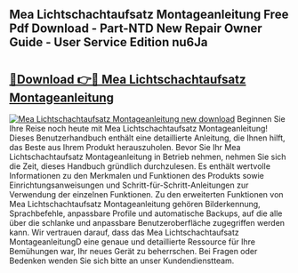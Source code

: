 ## Mea Lichtschachtaufsatz Montageanleitung Free Pdf Download - Part-NTD New Repair Owner Guide - User Service Edition nu6Ja

# <h2><a href="http://df6uwn6.blite.top/?on=Mea+Lichtschachtaufsatz+Montageanleitung">🔗Download 👉🔴 Mea Lichtschachtaufsatz Montageanleitung</a></h2>

[![Mea Lichtschachtaufsatz Montageanleitung new download](https://i.imgur.com/lujVjoI.png)](http://df6uwn6.blite.top/?on=Mea+Lichtschachtaufsatz+Montageanleitung)
Beginnen Sie Ihre Reise noch heute mit Mea Lichtschachtaufsatz Montageanleitung! Dieses Benutzerhandbuch enthält eine detaillierte Anleitung, die Ihnen hilft, das Beste aus Ihrem Produkt herauszuholen. Bevor Sie Ihr Mea Lichtschachtaufsatz Montageanleitung in Betrieb nehmen, nehmen Sie sich die Zeit, dieses Handbuch gründlich durchzulesen. Es enthält wertvolle Informationen zu den Merkmalen und Funktionen des Produkts sowie Einrichtungsanweisungen und Schritt-für-Schritt-Anleitungen zur Verwendung der einzelnen Funktionen. Zu den erweiterten Funktionen von Mea Lichtschachtaufsatz Montageanleitung gehören Bilderkennung, Sprachbefehle, anpassbare Profile und automatische Backups, auf die alle über die schlanke und anpassbare Benutzeroberfläche zugegriffen werden kann. Wir vertrauen darauf, dass das Mea Lichtschachtaufsatz MontageanleitungD eine genaue und detaillierte Ressource für Ihre Bemühungen war, Ihr neues Gerät zu beherrschen. Bei Fragen oder Bedenken wenden Sie sich bitte an unser Kundendienstteam.
